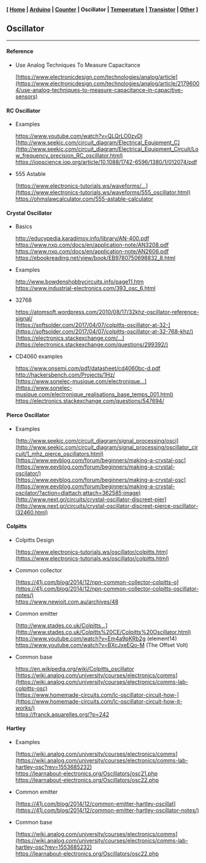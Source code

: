 <link href="style.css" rel="stylesheet"></link>

**[ [Home](00-Home.html) | [Arduino](01-Arduino.html) | [Counter](02-Counter.html) | Oscillator | [Temperature](04-Temperature.html) | [Transistor](05-Transistor.html) | [Other](06-Other.html) ]**

## Oscillator

---

#### Reference

* Use Analog Techniques To Measure Capacitance
    
    [https://www.electronicdesign.com/technologies/analog/article](https://www.electronicdesign.com/technologies/analog/article/21796004/use-analog-techniques-to-measure-capacitance-in-capacitive-sensors)  


#### RC Oscillator

* Examples
    
    https://www.youtube.com/watch?v=QLQrLO0zvDI  
    [http://www.seekic.com/circuit_diagram/Electrical_Equipment_C](http://www.seekic.com/circuit_diagram/Electrical_Equipment_Circuit/Low_frequency_precision_RC_oscillator.html)  
    https://iopscience.iop.org/article/10.1088/1742-6596/1380/1/012074/pdf  

* 555 Astable
    
    [https://www.electronics-tutorials.ws/waveforms/...](https://www.electronics-tutorials.ws/waveforms/555_oscillator.html)  
    https://ohmslawcalculator.com/555-astable-calculator  


#### Crystal Oscillator

* Basics
    
    http://educypedia.karadimov.info/library/AN-400.pdf  
    https://www.nxp.com/docs/en/application-note/AN3208.pdf  
    https://www.nxp.com/docs/en/application-note/AN2606.pdf  
    https://ebookreading.net/view/book/EB9780750698832_8.html  

* Examples

    http://www.bowdenshobbycircuits.info/page11.htm  
    https://www.industrial-electronics.com/393_osc_6.html  

* 32768

    https://atomsoft.wordpress.com/2010/08/17/32khz-oscillator-reference-signal/  
    [https://softsolder.com/2017/04/07/colpitts-oscillator-at-32-](https://softsolder.com/2017/04/07/colpitts-oscillator-at-32-768-khz/)  
    [https://electronics.stackexchange.com/...](https://electronics.stackexchange.com/questions/299392/)  

* CD4060 examples
    
    https://www.onsemi.com/pdf/datasheet/cd4060bc-d.pdf  
    http://hackersbench.com/Projects/1Hz/  
    [https://www.sonelec-musique.com/electronique...](https://www.sonelec-musique.com/electronique_realisations_base_temps_001.html)  
    https://electronics.stackexchange.com/questions/547694/  


#### Pierce Oscillator

* Examples

    [http://www.seekic.com/circuit_diagram/signal_processing/osci](http://www.seekic.com/circuit_diagram/signal_processing/oscillator_circuit/1_mhz_pierce_oscillators.html)  
    [https://www.eevblog.com/forum/beginners/making-a-crystal-osc](https://www.eevblog.com/forum/beginners/making-a-crystal-oscilator/)  
    [https://www.eevblog.com/forum/beginners/making-a-crystal-osc](https://www.eevblog.com/forum/beginners/making-a-crystal-oscilator/?action=dlattach;attach=362585;image)  
    [http://www.next.gr/circuits/crystal-oscillator-discreet-pier](http://www.next.gr/circuits/crystal-oscillator-discreet-pierce-oscillator-l32460.html)  


#### Colpitts

* Colpitts Design
    
    [https://www.electronics-tutorials.ws/oscillator/colpitts.htm](https://www.electronics-tutorials.ws/oscillator/colpitts.html)

* Common collector
    
    [https://41j.com/blog/2014/12/npn-common-collector-colpitts-o](https://41j.com/blog/2014/12/npn-common-collector-colpitts-oscillator-notes/)  
    https://www.newioit.com.au/archives/48  

* Common emitter
    
    [http://www.stades.co.uk/Colpitts...](http://www.stades.co.uk/Colpitts%20CE/Colpitts%20Oscillator.html)  
    https://www.youtube.com/watch?v=Em4a9pKRb2g (element14)  
    https://www.youtube.com/watch?v=BXcJxeEQo-M (The Offset Volt)  

* Common base

    https://en.wikipedia.org/wiki/Colpitts_oscillator  
    [https://wiki.analog.com/university/courses/electronics/comms](https://wiki.analog.com/university/courses/electronics/comms-lab-colpitts-osc)  
    [https://www.homemade-circuits.com/lc-oscillator-circuit-how-](https://www.homemade-circuits.com/lc-oscillator-circuit-how-it-works/)  
    https://franck.aquarelles.org/?p=242  


#### Hartley
    
* Examples
    
    [https://wiki.analog.com/university/courses/electronics/comms](https://wiki.analog.com/university/courses/electronics/comms-lab-hartley-osc?rev=1553685232)  
    https://learnabout-electronics.org/Oscillators/osc21.php  
    https://learnabout-electronics.org/Oscillators/osc22.php  

* Common emitter
    
    [https://41j.com/blog/2014/12/common-emitter-hartley-oscillat](https://41j.com/blog/2014/12/common-emitter-hartley-oscillator-notes/)  

* Common base

    [https://wiki.analog.com/university/courses/electronics/comms](https://wiki.analog.com/university/courses/electronics/comms-lab-hartley-osc?rev=1553685232)  
    https://learnabout-electronics.org/Oscillators/osc22.php  


<!--
    http://www.evalidate.in/lab3/pages/RO/RO_T.html  
    https://www.electrical4u.com/relaxation-oscillator/  
    http://www.interfacebus.com/voltage-comparator-opamp-design.html  
    [https://www.ti.com/lit/an/snoa998/snoa998.pdf?ts=16653292898](https://www.ti.com/lit/an/snoa998/snoa998.pdf?ts=1665329289834&ref_url=https%253A%252F%252Fwww.google.com%252F)  
    https://www.electronics-tutorials.com/oscillators/oscillators.htm  
    https://www.onsemi.com/pub/collateral/and9983-d.pdf  
    https://www.youtube.com/watch?v=blalAktxFoI (w2aew 123)  
-->


